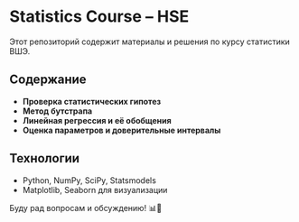 # Statistics Course – HSE   

Этот репозиторий содержит материалы и решения по курсу статистики ВШЭ.  

## Содержание  
- **Проверка статистических гипотез**  
- **Метод бутстрапа**  
- **Линейная регрессия и её обобщения**  
- **Оценка параметров и доверительные интервалы**  
 
## Технологии  
- Python, NumPy, SciPy, Statsmodels  
- Matplotlib, Seaborn для визуализации  

Буду рад вопросам и обсуждению! 📊🚀  
